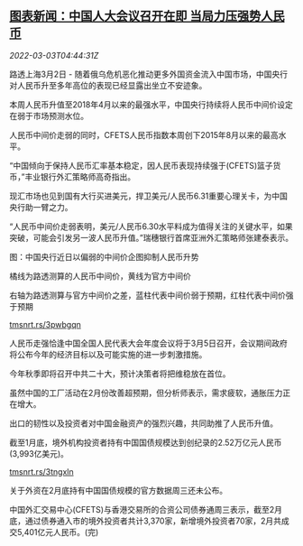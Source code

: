 <!--1646283662000-->
[图表新闻：中国人大会议召开在即 当局力压强势人民币](https://cn.reuters.com/article/graphics-china-two-sessions-yuan-0302-we-idCNKBS2L00D2)
------

<div><i>2022-03-03T04:44:31Z</i></div><p>路透上海3月2日 - 随着俄乌危机恶化推动更多外国资金流入中国市场，中国央行对人民币升至多年高位的表现已经显露出坐立不安迹象。</p><p>本周人民币升值至2018年4月以来的最强水平，中国央行持续将人民币中间价设定在弱于市场预测水位。</p><p>人民币中间价走弱的同时，CFETS人民币指数本周创下2015年8月以来的最高水平。</p><p>“中国倾向于保持人民币汇率基本稳定，因人民币表现持续强于(CFETS)篮子货币，”丰业银行外汇策略师高奇指出。</p><p>现汇市场也见到国有大行买进美元，捍卫美元/人民币6.31重要心理关卡，为中国央行助一臂之力。</p><p>“人民币中间价走弱表明，美元/人民币6.30水平料成为值得关注的关键水平，如果突破，可能会引发另一波人民币升值。”瑞穗银行首席亚洲外汇策略师张建泰表示。</p><p>图：中国央行近日以偏弱的中间价企图抑制人民币升势</p><p>橘线为路透测算的人民币中间价，黄线为官方中间价</p><p>右轴为路透测算与官方中间价之差，蓝柱代表中间价弱于预期，红柱代表中间价强于预期</p><p><a href="https://tmsnrt.rs/3pwbgqn">tmsnrt.rs/3pwbgqn</a></p><p>人民币走强恰逢中国全国人民代表大会年度会议将于3月5日召开，会议期间政府将公布今年的经济目标以及可能实施的进一步刺激措施。</p><p>今年秋季即将召开中共二十大，预计决策者将把维稳放在首位。</p><p>虽然中国的工厂活动在2月份改善超预期，但分析师表示，需求疲软，通胀压力正在增大。</p><p>出口的韧性以及投资者对中国金融资产的强烈兴趣，共同助推了人民币升值。</p><p>截至1月底，境外机构投资者持有中国国债规模达到创纪录的2.52万亿元人民币(3,993亿美元)。</p><p><a href="https://tmsnrt.rs/3tngxln">tmsnrt.rs/3tngxln</a></p><p>关于外资在2月底持有中国国债规模的官方数据周三还未公布。</p><p>中国外汇交易中心(CFETS)与香港交易所的合资公司债券通周三表示，截至2月底，通过债券通入市的境外投资者共计3,370家，新增境外投资者70家，2月共成交5,401亿元人民币。(完)</p>
